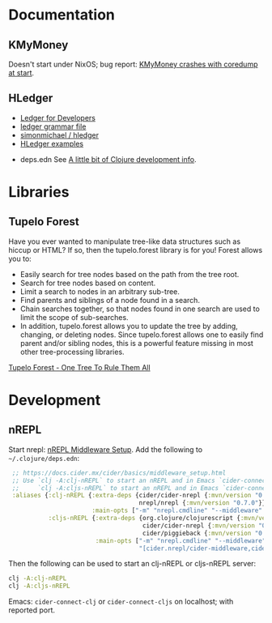 # Documentation
## KMyMoney
Doesn't start under NixOS; bug report: [KMyMoney crashes with coredump at start](https://github.com/NixOS/nixpkgs/issues/88433).
## HLedger
- [Ledger for Developers](https://www.ledger-cli.org/3.0/doc/ledger3.html#Ledger-for-Developers)
- [ledger grammar file](https://github.com/greglook/merkledag-ledger/blob/master/resources/grammar/ledger.bnf)
- [simonmichael / hledger](https://github.com/simonmichael/hledger/tree/master/examples)
- [HLedger examples](https://github.com/simonmichael/hledger/tree/master/examples)
* deps.edn
See [A little bit of Clojure development info](https://github.com/jafingerhut/jafingerhut.github.com/blob/master/notes/clojure-development.md).
# Libraries
## Tupelo Forest
Have you ever wanted to manipulate tree-like data structures such as
hiccup or HTML? If so, then the tupelo.forest library is for you!
Forest allows you to:

- Easily search for tree nodes based on the path from the tree root.
- Search for tree nodes based on content.
- Limit a search to nodes in an arbitrary sub-tree.
- Find parents and siblings of a node found in a search.
- Chain searches together, so that nodes found in one search are used to limit the scope of sub-searches.
- In addition, tupelo.forest allows you to update the tree by adding, changing, or deleting nodes. Since tupelo.forest allows one to easily find parent and/or sibling nodes, this is a powerful feature missing in most other tree-processing libraries.

[Tupelo Forest - One Tree To Rule Them All](https://github.com/cloojure/tupelo/blob/master/docs/forest.adoc)

# Development
## nREPL
Start nrepl: [nREPL Middleware Setup](https://docs.cider.mx/cider/basics/middleware_setup.html).
Add the following to `~/.clojure/deps.edn`:
``` clojure
 ;; https://docs.cider.mx/cider/basics/middleware_setup.html
 ;; Use `clj -A:clj-nREPL` to start an nREPL and in Emacs `cider-connect-clj` or
 ;;     `clj -A:cljs-nREPL` to start an nREPL and in Emacs `cider-connect-cljs`.
 :aliases {:clj-nREPL {:extra-deps {cider/cider-nrepl {:mvn/version "0.24.0"}
                                    nrepl/nrepl {:mvn/version "0.7.0"}}
                       :main-opts ["-m" "nrepl.cmdline" "--middleware" "[cider.nrepl/cider-middleware]"]}
           :cljs-nREPL {:extra-deps {org.clojure/clojurescript {:mvn/version "1.10.339"}
                                     cider/cider-nrepl {:mvn/version "0.22.4"}
                                     cider/piggieback {:mvn/version "0.5.0"}}
                        :main-opts ["-m" "nrepl.cmdline" "--middleware"
                                    "[cider.nrepl/cider-middleware,cider.piggieback/wrap-cljs-repl]"]}}
```

Then the following can be used to start an clj-nREPL or cljs-nREPL server:
``` sh
clj -A:clj-nREPL
clj -A:cljs-nREPL
```

Emacs: `cider-connect-clj` or `cider-connect-cljs` on localhost; with reported port.
